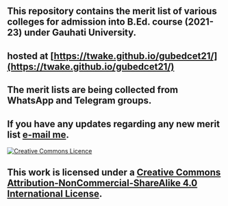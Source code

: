 ## This repository contains the merit list of various colleges for admission into B.Ed. course (2021-23) under Gauhati University.
## hosted at [https://twake.github.io/gubedcet21/](https://twake.github.io/gubedcet21/)
## The merit lists are being collected from WhatsApp and Telegram groups. 
## If you have any updates regarding any new merit list [e-mail me](mailto:sbus+osm@simplelogin.co). 

[![Creative Commons Licence](https://i.creativecommons.org/l/by-nc-sa/4.0/88x31.png)](http://creativecommons.org/licenses/by-nc-sa/4.0/)  
## This work is licensed under a [Creative Commons Attribution-NonCommercial-ShareAlike 4.0 International License](http://creativecommons.org/licenses/by-nc-sa/4.0/).
